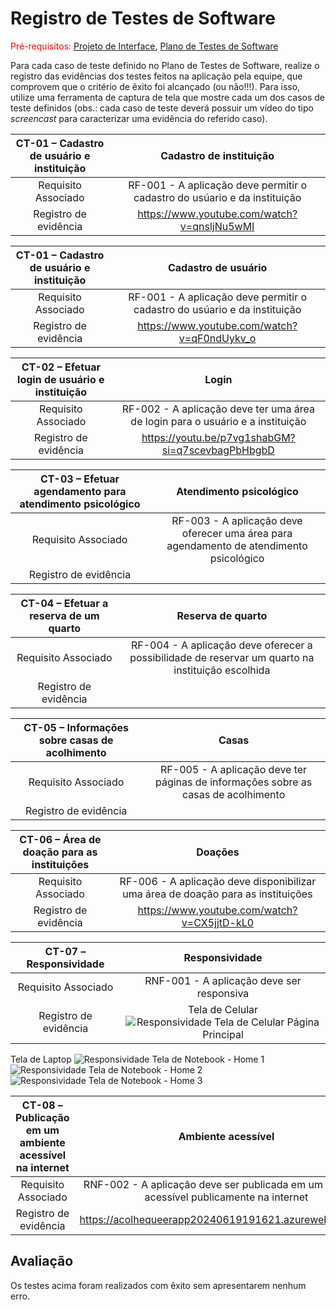 # Registro de Testes de Software

<span style="color:red">Pré-requisitos: <a href="3-Projeto de Interface.md"> Projeto de Interface</a></span>, <a href="8-Plano de Testes de Software.md"> Plano de Testes de Software</a>

Para cada caso de teste definido no Plano de Testes de Software, realize o registro das evidências dos testes feitos na aplicação pela equipe, que comprovem que o critério de êxito foi alcançado (ou não!!!). Para isso, utilize uma ferramenta de captura de tela que mostre cada um dos casos de teste definidos (obs.: cada caso de teste deverá possuir um vídeo do tipo _screencast_ para caracterizar uma evidência do referido caso).

| CT-01 – Cadastro de usuário e instituição 	| Cadastro de instituição 	|
|:---:	|:---:	|
|	Requisito Associado  | RF-001 - A aplicação deve permitir o cadastro do usúario e da instituição |
|Registro de evidência | https://www.youtube.com/watch?v=qnsljNu5wMI |

| CT-01 – Cadastro de usuário e instituição 	| Cadastro de usuário	|
|:---:	|:---:	|
|	Requisito Associado  | RF-001 - A aplicação deve permitir o cadastro do usúario e da instituição |
|Registro de evidência | https://www.youtube.com/watch?v=qF0ndUykv_o |

| CT-02 – Efetuar login de usuário e instituição 	| Login	|
|:---:	|:---:	|
|	Requisito Associado  | RF-002 - A aplicação deve ter uma área de login para o usuário e a instituição |
|Registro de evidência | https://youtu.be/p7vg1shabGM?si=q7scevbagPbHbgbD |

| CT-03 – Efetuar agendamento para atendimento psicológico 	| Atendimento psicológico	|
|:---:	|:---:	|
|	Requisito Associado  | RF-003 - A aplicação deve oferecer uma área para agendamento de atendimento psicológico |
|Registro de evidência |  |

| CT-04 – Efetuar a reserva de um quarto 	| Reserva de quarto	|
|:---:	|:---:	|
|	Requisito Associado  | RF-004 - A aplicação deve oferecer a possibilidade de reservar um quarto na instituição escolhida |
|Registro de evidência |  |

| CT-05 – Informações sobre casas de acolhimento 	| Casas	|
|:---:	|:---:	|
|	Requisito Associado  | RF-005 - A aplicação deve ter páginas de informações sobre as casas de acolhimento |
|Registro de evidência |  |

| CT-06 – Área de doação para as instituições 	| Doações	|
|:---:	|:---:	|
|	Requisito Associado  | RF-006 - A aplicação deve disponibilizar uma área de doação para as instituições |
|Registro de evidência | https://www.youtube.com/watch?v=CX5jjtD-kL0 |

| CT-07 – Responsividade 	| Responsividade	|
|:---:	|:---:	|
|	Requisito Associado  | RNF-001 - A aplicação deve ser responsiva |
|Registro de evidência | Tela de Celular ![Responsividade Tela de Celular Página Principal](https://github.com/ICEI-PUC-Minas-PMV-ADS/PMV-ADS-2024-1-E2-ProjAcolheQueer/assets/99201779/9092d910-edca-4fc7-b19e-aac69fcf8d8a) 
Tela de Laptop 
![Responsividade Tela de Notebook - Home 1](https://github.com/ICEI-PUC-Minas-PMV-ADS/PMV-ADS-2024-1-E2-ProjAcolheQueer/assets/99201779/038095e6-1a55-4c19-821a-9716e90bcc0b)
![Responsividade Tela de Notebook - Home 2](https://github.com/ICEI-PUC-Minas-PMV-ADS/PMV-ADS-2024-1-E2-ProjAcolheQueer/assets/99201779/4575e3e8-bc44-4c03-ac71-774942b03e13)
![Responsividade Tela de Notebook - Home 3](https://github.com/ICEI-PUC-Minas-PMV-ADS/PMV-ADS-2024-1-E2-ProjAcolheQueer/assets/99201779/fb2d2191-62ab-4e8c-b804-443d12ef61d4)

| CT-08 – Publicação em um ambiente acessível na internet 	| Ambiente acessível	|
|:---:	|:---:	|
|	Requisito Associado  | RNF-002 - A aplicação deve ser publicada em um ambiente acessível publicamente na internet |
|Registro de evidência | https://acolhequeerapp20240619191621.azurewebsites.net/ |

## Avaliação

Os testes acima foram realizados com êxito sem apresentarem nenhum erro.

